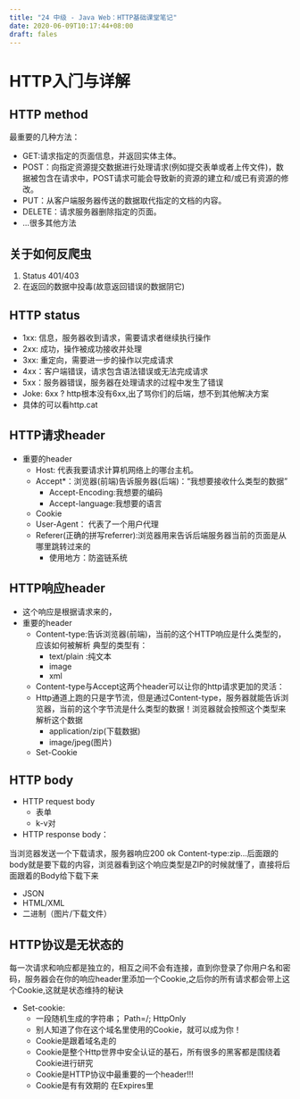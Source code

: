```yaml
---
title: "24 中级 - Java Web：HTTP基础课堂笔记"
date: 2020-06-09T10:17:44+08:00
draft: fales
---
```


# HTTP⼊⻔与详解
HTTP method
---
最重要的几种方法：
* GET:请求指定的页面信息，并返回实体主体。
* POST：向指定资源提交数据进行处理请求(例如提交表单或者上传文件)，数据被包含在请求中，POST请求可能会导致新的资源的建立和/或已有资源的修改。
* PUT：从客户端服务器传送的数据取代指定的文档的内容。
* DELETE：请求服务器删除指定的页面。
* ...很多其他方法

关于如何反爬虫
---
1. Status 401/403
2. 在返回的数据中投毒(故意返回错误的数据阴它)

HTTP status
---
* 1xx: 信息，服务器收到请求，需要请求者继续执行操作
* 2xx: 成功，操作被成功接收并处理
* 3xx: 重定向，需要进一步的操作以完成请求
* 4xx：客户端错误，请求包含语法错误或无法完成请求
* 5xx：服务器错误，服务器在处理请求的过程中发生了错误
* Joke: 6xx ?  http根本没有6xx,出了骂你们的后端，想不到其他解决方案
* 具体的可以看http.cat 

HTTP请求header
---
* 重要的header
  * Host: 代表我要请求计算机网络上的哪台主机。
  * Accept*：浏览器(前端)告诉服务器(后端)：“我想要接收什么类型的数据”
     * Accept-Encoding:我想要的编码
     * Accept-language:我想要的语言
  * Cookie
  * User-Agent： 代表了一个用户代理
  * Referer(正确的拼写referrer):浏览器用来告诉后端服务器当前的页面是从哪里跳转过来的
     * 使用地方：防盗链系统

HTTP响应header
---
* 这个响应是根据请求来的，
* 重要的header
  * Content-type:告诉浏览器(前端)，当前的这个HTTP响应是什么类型的，应该如何被解析 典型的类型有：
     * text/plain :纯文本
     * image
     * xml
  * Content-type与Accept这两个header可以让你的http请求更加的灵活：
  * Http通道上跑的只是字节流，但是通过Content-type，服务器就能告诉浏览器，当前的这个字节流是什么类型的数据！浏览器就会按照这个类型来解析这个数据
     * application/zip(下载数据)
     * image/jpeg(图片)
  * Set-Cookie

HTTP body
---
* HTTP request body
  * 表单
  * k-v对
* HTTP response body：

当浏览器发送一个下载请求，服务器响应200 ok Content-type:zip...后面跟的body就是要下载的内容，浏览器看到这个响应类型是ZIP的时候就懂了，直接将后面跟着的Body给下载下来
  * JSON
  * HTML/XML
  * ⼆进制（图⽚/下载⽂件）

HTTP协议是⽆状态的
---
每一次请求和响应都是独立的，相互之间不会有连接，直到你登录了你用户名和密码，服务器会在你的响应header里添加一个Cookie,之后你的所有请求都会带上这个Cookie,这就是状态维持的秘诀
* Set-cookie:
   * 一段随机生成的字符串； Path=/; HttpOnly
   * 别人知道了你在这个域名里使用的Cookie，就可以成为你！
   * Cookie是跟着域名走的
   * Cookie是整个Http世界中安全认证的基石，所有很多的黑客都是围绕着Cookie进行研究
   * Cookie是HTTP协议中最重要的一个header!!!
   * Cookie是有有效期的  在Expires里